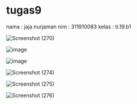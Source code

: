 # tugas9

nama : jaja nurjaman
nim  : 311910083
kelas : ti.19.b1

 ![Screenshot (270)](https://user-images.githubusercontent.com/81528179/125190514-c9cb8800-e267-11eb-8b02-5796cbe876f3.png)


![image](https://user-images.githubusercontent.com/81528179/125190543-e962b080-e267-11eb-9c84-41722c30ba6e.png)


![image](https://user-images.githubusercontent.com/81528179/125190555-f1225500-e267-11eb-9a7f-2436e91527d5.png)


![Screenshot (274)](https://user-images.githubusercontent.com/81528179/125190613-3e062b80-e268-11eb-8cfb-d2d641caa510.png)

![Screenshot (275)](https://user-images.githubusercontent.com/81528179/125190854-7d814780-e269-11eb-8bfd-7f5e3e0d4e99.png)


![Screenshot (276)](https://user-images.githubusercontent.com/81528179/125190860-87a34600-e269-11eb-94d4-6a4f145d5ccd.png)



